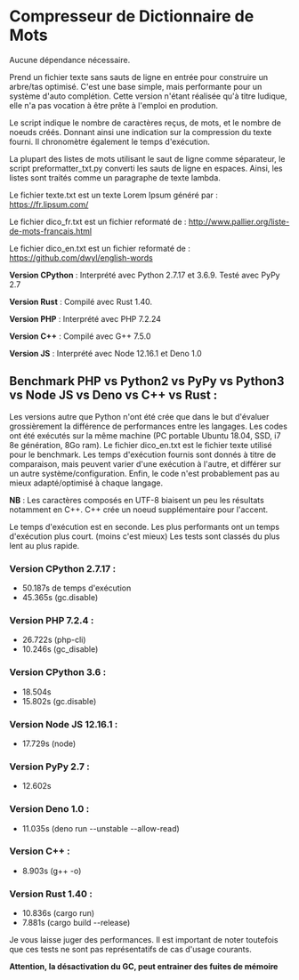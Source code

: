 # Compresseur de Dictionnaire de Mots

Aucune dépendance nécessaire.

Prend un fichier texte sans sauts de ligne en entrée pour construire un arbre/tas optimisé.
C'est une base simple, mais performante pour un système d'auto complétion.
Cette version n'étant réalisée qu'à titre ludique, elle n'a pas vocation à être prête à l'emploi en prodution.

Le script indique le nombre de caractères reçus, de mots, et le nombre de noeuds créés.
Donnant ainsi une indication sur la compression du texte fourni.
Il chronomètre également le temps d'exécution.

La plupart des listes de mots utilisant le saut de ligne comme séparateur, le script preformatter_txt.py converti les sauts de ligne en espaces. Ainsi, les listes sont traités comme un paragraphe de texte lambda.

Le fichier texte.txt est un texte Lorem Ipsum généré par : https://fr.lipsum.com/

Le fichier dico_fr.txt est un fichier reformaté de : http://www.pallier.org/liste-de-mots-francais.html

Le fichier dico_en.txt est un fichier reformaté de : https://github.com/dwyl/english-words

**Version CPython** : Interprété avec Python 2.7.17 et 3.6.9. Testé avec PyPy 2.7

**Version Rust** : Compilé avec Rust 1.40.

**Version PHP** : Interprété avec PHP 7.2.24

**Version C++** : Compilé avec G++ 7.5.0

**Version JS** : Interprété avec Node 12.16.1 et Deno 1.0

## Benchmark PHP vs Python2 vs PyPy vs Python3 vs Node JS vs Deno vs C++ vs Rust :
Les versions autre que Python n'ont été crée que dans le but d'évaluer grossièrement la différence de performances entre les langages.
Les codes ont été exécutés sur la même machine (PC portable Ubuntu 18.04, SSD, i7 8e génération, 8Go ram).
Le fichier dico_en.txt est le fichier texte utilisé pour le benchmark.
Les temps d'exécution fournis sont donnés à titre de comparaison, mais peuvent varier d'une exécution à l'autre, et différer sur un autre système/configuration. Enfin, le code n'est probablement pas au mieux adapté/optimisé à chaque langage.

**NB** : Les caractères composés en UTF-8 biaisent un peu les résultats notamment en C++. C++ crée un noeud supplémentaire pour l'accent.

Le temps d'exécution est en seconde. Les plus performants ont un temps d'exécution plus court. (moins c'est mieux)
Les tests sont classés du plus lent au plus rapide.

### Version CPython 2.7.17 : 
  - 50.187s de temps d'exécution
  - 45.365s (gc.disable)

### Version PHP 7.2.4 :
  - 26.722s (php-cli)
  - 10.246s (gc_disable)

### Version CPython 3.6 :
  - 18.504s
  - 15.802s (gc.disable)

### Version Node JS 12.16.1 :
  - 17.729s (node)

### Version PyPy 2.7 :
  - 12.602s

### Version Deno 1.0 :
  - 11.035s (deno run --unstable --allow-read)

### Version C++ :
  - 8.903s (g++ -o)

### Version Rust 1.40 : 
  - 10.836s (cargo run)
  - 7.881s (cargo build --release)

Je vous laisse juger des performances. Il est important de noter toutefois que ces tests ne sont pas représentatifs de cas d'usage courants.

**Attention, la désactivation du GC, peut entrainer des fuites de mémoire**
